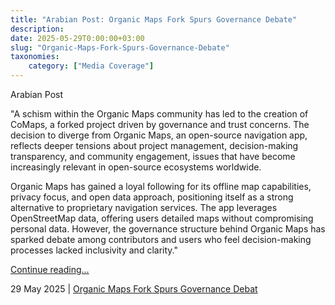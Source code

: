 ```yaml
---
title: "Arabian Post: Organic Maps Fork Spurs Governance Debate"
description: 
date: 2025-05-29T0:00:00+03:00
slug: "Organic-Maps-Fork-Spurs-Governance-Debate"
taxonomies:
    category: ["Media Coverage"]
---
```


Arabian Post
 

"A schism within the Organic Maps community has led to the creation of CoMaps, a forked project driven by governance and trust concerns. The decision to diverge from Organic Maps, an open-source navigation app, reflects deeper tensions about project management, decision-making transparency, and community engagement, issues that have become increasingly relevant in open-source ecosystems worldwide.

Organic Maps has gained a loyal following for its offline map capabilities, privacy focus, and open data approach, positioning itself as a strong alternative to proprietary navigation services. The app leverages OpenStreetMap data, offering users detailed maps without compromising personal data. However, the governance structure behind Organic Maps has sparked debate among contributors and users who feel decision-making processes lacked inclusivity and clarity."

[Continue reading...](https://thearabianpost.com/organic-maps-fork-spurs-governance-debate/)

29 May 2025 | [Organic Maps Fork Spurs Governance Debat](https://thearabianpost.com/organic-maps-fork-spurs-governance-debate/)
